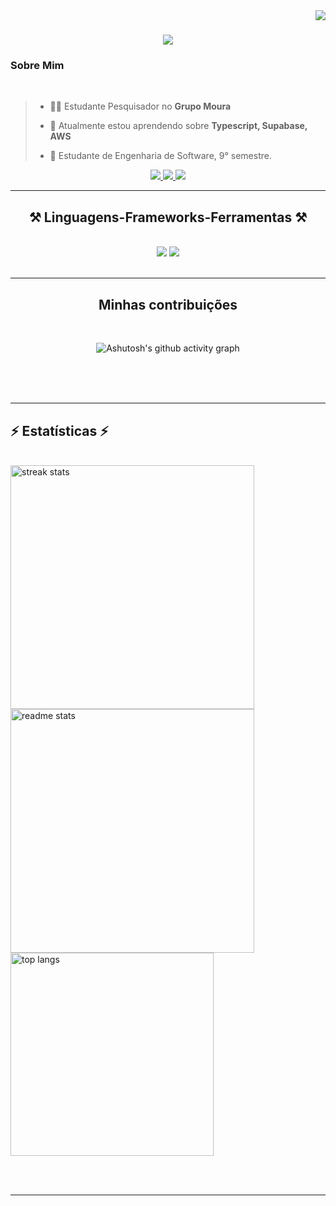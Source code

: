 <img align="right" src="https://visitor-badge.laobi.icu/badge?page_id=erison7596.erison7596" />

<h1 align="center">
    <img src="https://readme-typing-svg.herokuapp.com/?font=Righteous&size=35&center=true&vCenter=true&width=500&height=70&duration=6000&lines=Olá+Mundo!+👋;+Sou+Erison+Cavalcante!+👨‍💻;" />
</h1>

<h3 align="left">Sobre Mim</h3>

<br/>

<div align="left">

  > - 👨‍💻 Estudante Pesquisador no **Grupo Moura**
  > 
> - 🌱 Atualmente estou aprendendo sobre **Typescript, Supabase, AWS**
  > 
> - 🚀 Estudante de Engenharia de Software, 9° semestre.
 </div>
 
<div align="center"> 
  <a href="mailto:erison7596e@gmail.com">
    <img src="https://img.shields.io/badge/Gmail-333333?style=for-the-badge&logo=gmail&logoColor=red" />
  </a>
  <a href="https://linkedin.com/in/erison-cavalcante-9402a714a" target="_blank">
    <img src="https://img.shields.io/badge/LinkedIn-0077B5?style=for-the-badge&logo=linkedin&logoColor=white" target="_blank" />
  </a>
  <a href="https://instagram.com/erison_cavalcante" target="_blank">
    <img src="https://img.shields.io/badge/-Instagram-%23E4405F?style=for-the-badge&logo=instagram&logoColor=white" target="_blank">
  </a>
</div>

 <hr/>
 
<h2 align="center">⚒️ Linguagens-Frameworks-Ferramentas ⚒️</h2>
<br/>
<div align="center">
    <img src="https://skillicons.dev/icons?i=react,bootstrap,html,css,vscode,github,figma,tailwind,git,cs" />
    <img src="https://skillicons.dev/icons?i=nodejs,python,javascript,typescript,express,dotnet,vite,nextjs,mysql,sqlite" /><br>
</div>

<br/>
<hr/>

<div align="center">
  <h2> Minhas contribuições </h2>
  <br>
  
  ![Ashutosh's github activity graph](https://ssr-contributions-svg.vercel.app/_/erison7596?chart=3dbar&gap=0.6&scale=2&flatten=2&animation=wave&animation_duration=1&animation_delay=0.05&animation_amplitude=20&animation_frequency=0.5&animation_wave_center=10_0&format=svg&weeks=30&theme=blue) 

  
  <br/><br/><br/>
</div>

<hr/>

<h2 align="left">⚡ Estatísticas ⚡</h2>
<br>
<div align=left>
  <img width=390 src="https://github-readme-streak-stats-salesp07.vercel.app/?user=erison7596&count_private=true&theme=react&border_radius=10" alt="streak stats"/><br/>
  <img width=390 src="https://github-readme-stats-salesp07.vercel.app/api?username=erison7596&count_private=true&show_icons=true&theme=react&rank_icon=github&border_radius=10" alt="readme stats" />
  <br/>
  <img width=325 align="center" src="https://github-readme-stats-salesp07.vercel.app/api/top-langs/?username=erison7596&hide=HTML&langs_count=8&layout=compact&theme=react&border_radius=10&size_weight=0.5&count_weight=0.5&exclude_repo=github-readme-stats" alt="top langs" />
</div>

<br/><br/>

<hr/>

<br/>

<br/>
